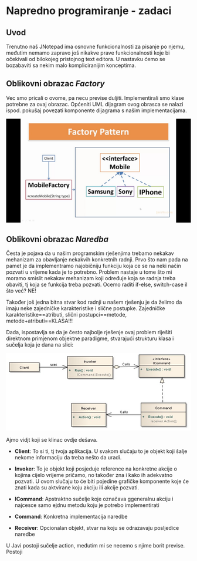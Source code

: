 # Napredno programiranje - zadaci

## Uvod
Trenutno naš JNotepad ima osnovne funkcionalnosti za pisanje po njemu, 
međutim nemamo
zapravo još nikakve prave funkcionalnosti koje bi očekivali od bilokojeg 
pristojnog text editora.
U nastavku ćemo se bozabaviti sa nekim malo kompliciranijim konceptima.

## Oblikovni obrazac *Factory*
Vec smo pricali o ovome, pa necu previse duljiti. Implementirali smo klase 
potrebne za ovaj obrazac. Općeniti UML dijagram ovog obrasca se nalazi ispod.
pokušaj povezati komponente dijagrama s našim implementacijama. 

![factory](src/res/img/1.jpg)

## Oblikovni obrazac *Naredba*
Česta je pojava da u našim programskim rješenjima trebamo nekakav mehanizam 
za obavljanje nekakvih konkretnih radnji. Prvo što nam pada na pamet je da 
implementramo najobičniju funkciju koja ce se na neki način pozvati u vrijeme
kada je to potrebno. Problem nastaje u tome što mi moramo smislit nekakav 
mehanizam koji određuje koja se radnja treba obaviti, tj koja se funkcija 
treba pozvati. Ocemo raditi if-else, switch-case il što već? NE! 

Također još jedna bitna stvar kod radnji u našem rješenju je da želimo da 
imaju neke zajedničke karakteristike i slične postupke. Zajedničke 
karakteristike==atributi, slični postupci==metode, metode+atributi==KLASA!!!

Dada, ispostavlja se da je često najbolje rješenje ovaj problem riješiti 
direktnom primjenom objektne paradigme, stvarajući strukturu klasa i sučelja 
koja je dana na slici:

![command](src/res/img/2.jpg)

Ajmo vidjt koji se klinac ovdje dešava. 
 - **Client**: To si ti, tj tvoja aplikacija. U svakom slučaju to je objekt koji
  šalje nekome informaciju da treba nešto da uradi.
  
 - **Invoker**: To je objekt koji posjeduje reference na konkretne akcije o 
 kojima cijelo vrijeme pričamo, no također zna i kako ih adekvatno pozvati. U
  ovom slučaju to će biti pojedine grafičke komponente koje će znati kada su 
  aktvirane koju akciju ili akcije pozvati. 
  
 - **ICommand**: Apstraktno sučelje koje označava ggeneralnu akciju i 
 najcesce samo ejdnu metodu koju je potrebo implementirati
 
 - **Command**: Konkretna implementacija naredbe
 
 - **Receiver**: Opcionalan objekt, stvar na koju se odrazavaju posljedice 
 naredbe
 
 U Javi postoji sučelje action, međutim mi se necemo s njime borit previse. 
 Postoji 